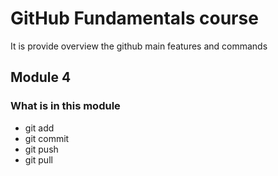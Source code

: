 # GitHub Fundamentals course
It is provide overview the github main features and commands

## Module 4

### What is in this module
- git add
- git commit
- git push
- git pull
